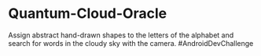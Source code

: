 # Quantum-Cloud-Oracle
Assign abstract hand-drawn shapes to the letters of the alphabet and search for words in the cloudy sky with the camera. #AndroidDevChallenge 
